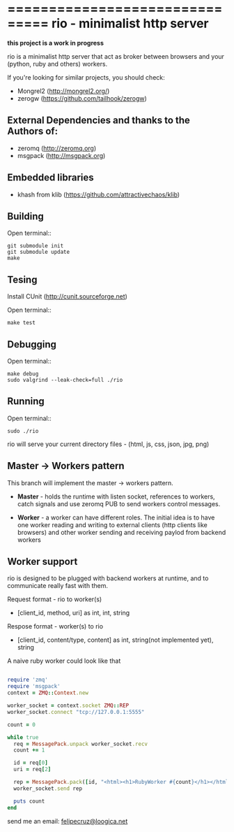 ===============================
rio - minimalist http server 
===============================

**this project is a work in progress**

rio is a minimalist http server that act as broker between browsers and your (python, ruby and others) workers.

If you're looking for similar projects, you should check:

* Mongrel2 (http://mongrel2.org/)
* zerogw (https://github.com/tailhook/zerogw)


External Dependencies and thanks to the Authors of:
------------

* zeromq (http://zeromq.org) 
* msgpack (http://msgpack.org)


Embedded libraries
-----------------

* khash from klib (https://github.com/attractivechaos/klib)


Building
--------

Open terminal::
    
    git submodule init
    git submodule update
    make

Tesing
--------

Install CUnit (http://cunit.sourceforge.net)

Open terminal::
    
    make test

Debugging
--------

Open terminal::

    make debug
    sudo valgrind --leak-check=full ./rio

Running
-------

Open terminal::
    
    sudo ./rio

rio will serve your current directory files - (html, js, css, json, jpg, png)

Master -> Workers pattern
-------------------------

This branch will implement the master -> workers pattern. 

* **Master** - holds the runtime with listen socket, references to workers, catch signals and use zeromq PUB to send workers control messages. 

* **Worker** - a worker can have different roles. The initial idea is to have one worker reading and writing to external clients (http clients like browsers) and other worker sending and receiving paylod from backend workers




Worker support
---------------------------

rio is designed to be plugged with backend workers at runtime, and to communicate really fast with them.

Request format - rio to worker(s)

* [client_id, method, uri] as int, int, string


Respose format - worker(s) to rio

* [client_id, content/type, content] as int, string(not implemented yet), string

A naive ruby worker could look like that

```ruby

require 'zmq'
require 'msgpack'
context = ZMQ::Context.new

worker_socket = context.socket ZMQ::REP
worker_socket.connect "tcp://127.0.0.1:5555"

count = 0

while true
  req = MessagePack.unpack worker_socket.recv
  count += 1

  id = req[0]
  uri = req[2]

  rep = MessagePack.pack([id, "<html><h1>RubyWorker #{count}</h1></html>"])
  worker_socket.send rep

  puts count
end
```

send me an email: felipecruz@loogica.net
